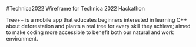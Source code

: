 #Technica2022
Wireframe for Technica 2022 Hackathon

Tree++ is a mobile app that educates beginners interested in learning C++ about deforestation and plants a real tree for every skill they achieve; aimed to make coding more accessible to benefit both our natural and work environment.
